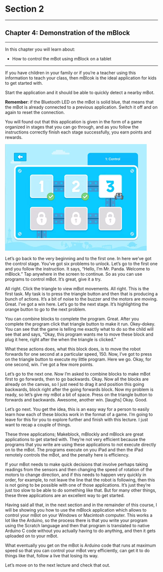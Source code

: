 # Section 2

---

## Chapter 4: Demonstration of the mBlock

---

In this chapter you will learn about:

* How to control the mBot using mBlock on a tablet

---

If you have children in your family or if you’re a teacher using this information to teach your class, then mBlcok is the ideal application for kids to get started with.

Start the application and it should be able to quickly detect a nearby mBot.

**Remember**: if the Bluetooth LED on the mBot is solid blue, that means that the mBot is already connected to a previous application. Switch it off and on again to reset the connection.

You will found out that this application is given in the form of a game organized in stages that you can go through, and as you follow the instructions correctly finish each stage successfully, you earn points and rewards.

![](/assets/Img.2.4.1.jpg)



Let’s go back to the very beginning and to the first one. In here we’ve got the control stage. You’ve got six problems to unlock. Let’s go to the first one and you follow the instruction. It says, “Hello, I’m Mr. Panda. Welcome to mBlock.” Tap anywhere in the screen to continue. So as you can use programs to control mBot. It’s great, give it a try.

All right. Click the triangle to view mBot movements. All right. This is the first task. My task is to press the triangle button and then that is producing a bunch of actions. It’s a bit of noise to the buzzer and the motors are moving. Great. I’ve got a win here. Let’s go to the next stage. It’s highlighting the orange button to go to the next problem.

You can combine blocks to complete the program. Great. After you complete the program click that triangle button to make it run. Okey-dokey. You can see that the game is telling me exactly what to do so the child will see that and says, “Okay, this program wants me to move these block and plug it here, right after the when the triangle is clicked.”

What these actions does, what this block does, is to move the robot forwards for one second at a particular speed, 150. Now, I’ve got to press on the triangle button to execute my little program. Here we go. Okay, for one second, win. I’ve got a few more points.

Let’s go to the next one. Now I’m asked to combine blocks to make mBot first to go forwards, then to go backwards. Okay. Now all the blocks are already on the canvas, so I just need to drag it and position this going backwards, block right after the going forwards block. Now my problem is ready, so let’s give my mBot a bit of space. Press on the triangle button to forwards and backwards. Awesome, another win. \[laughs\] Okay. Good.

Let’s go next. You get the idea, this is an easy way for a person to easily learn how each of these blocks work in the format of a game. I’m going to leave for this for you to explore further and finish with this lecture. I just want to recap a couple of things.

These three applications; Makeblock, mBlockly and mBlock are great applications to get started with. They’re not very efficient because the programs that you write are using these applications to not execute directly on to the mBot. The programs execute on you iPad and then the iPad remotely controls the mBot, and the penalty here is efficiency.

If your mBot needs to make quick decisions that involve perhaps taking readings from the sensors and then changing the speed of rotation of the motors to change direction, and if this needs to happen very quickly in order, for example, to not leave the line that the robot is following, then this is not going to be possible with one of those applications. It’s just they’re just too slow to be able to do something like that. But for many other things, these three applications are an excellent way to get started.

Having said all that, in the next section and in the remainder of this course, I will be showing you how to use the mBlock application which allows to control your mBot on your Windows or Macintosh computer. This works a lot like the Arduino, so the process there is that you write your program using the Scratch language and then that program is translated to native Arduino C code without you actually having to do anything, and then it gets uploaded on to your mBot.

What eventually you get on the mBot is Arduino code that runs at maximum speed so that you can control your mBot very efficiently, can get it to do things like that, follow a live that losing its way.

Let’s move on to the next lecture and check that out.

